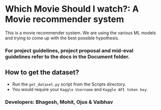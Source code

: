 # Which Movie Should I watch?: A Movie recommender system

This is a movie recommender system. We are using the various ML models and trying to come up with the best possible hypothesis.
  
### For project guidelines, project proposal and mid-eval guidelines refer to the docs in the Document folder.

## How to get the dataset?
* Run the `get_dataset.py` script from the Scripts directory.
* You would require your `Kaggle Username` and `Kaggle API token key`.

### Developers: Bhagesh, Mohit, Ojus & Vaibhav
